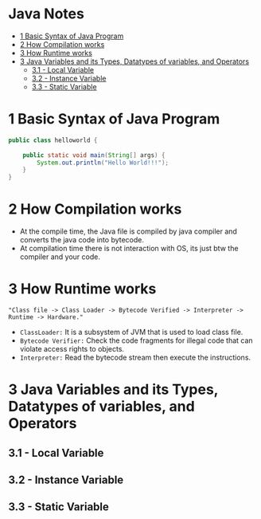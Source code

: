 # Java Notes <!-- omit from toc -->
- [1 Basic Syntax of Java Program](#1-basic-syntax-of-java-program)
- [2 How Compilation works](#2-how-compilation-works)
- [3 How Runtime works](#3-how-runtime-works)
- [3 Java Variables and its Types, Datatypes of variables,  and Operators](#3-java-variables-and-its-types-datatypes-of-variables--and-operators)
  - [3.1 - Local Variable](#31---local-variable)
  - [3.2 - Instance Variable](#32---instance-variable)
  - [3.3 - Static Variable](#33---static-variable)



# 1 Basic Syntax of Java Program
```java
public class helloworld {
    
    public static void main(String[] args) {
        System.out.println("Hello World!!!");
    }
}
```

# 2 How Compilation works
- At the compile time, the Java file is compiled by java compiler and converts the java code into bytecode.
- At compilation time there is not interaction with OS, its just btw the compiler and your code.

# 3 How Runtime works
```
"Class file -> Class Loader -> Bytecode Verified -> Interpreter -> Runtime -> Hardware."
```
- `ClassLoader:` It is a subsystem of JVM that is used to load class file.
- `Bytecode Verifier:` Check the code fragments for illegal code that can violate access rights to objects.
- `Interpreter:` Read the bytecode stream then execute the instructions.

# 3 Java Variables and its Types, Datatypes of variables,  and Operators
## 3.1 - Local Variable
## 3.2 - Instance Variable
## 3.3 - Static Variable